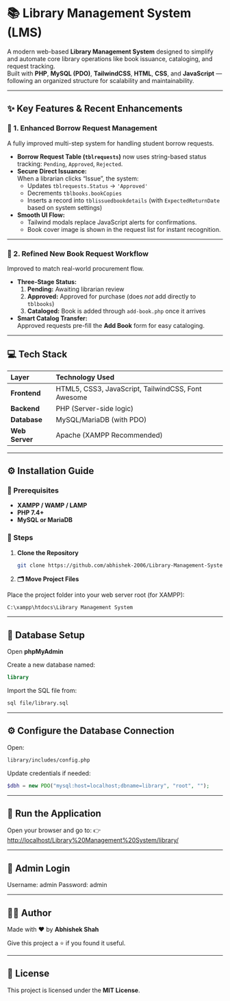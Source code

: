 # 📚 Library Management System (LMS)

A modern web-based **Library Management System** designed to simplify and automate core library operations like book issuance, cataloging, and request tracking.  
Built with **PHP**, **MySQL (PDO)**, **TailwindCSS**, **HTML**, **CSS**, and **JavaScript** — following an organized structure for scalability and maintainability.

---

## ✨ Key Features & Recent Enhancements

### 🔹 1. Enhanced Borrow Request Management
A fully improved multi-step system for handling student borrow requests.

- **Borrow Request Table (`tblrequests`)** now uses string-based status tracking: `Pending`, `Approved`, `Rejected`.
- **Secure Direct Issuance:**  
  When a librarian clicks “Issue”, the system:
  - Updates `tblrequests.Status` → `'Approved'`
  - Decrements `tblbooks.bookCopies`
  - Inserts a record into `tblissuedbookdetails` (with `ExpectedReturnDate` based on system settings)
- **Smooth UI Flow:**  
  - Tailwind modals replace JavaScript alerts for confirmations.  
  - Book cover image is shown in the request list for instant recognition.

---

### 🔹 2. Refined New Book Request Workflow
Improved to match real-world procurement flow.

- **Three-Stage Status:**  
  1. **Pending:** Awaiting librarian review  
  2. **Approved:** Approved for purchase (does *not* add directly to `tblbooks`)  
  3. **Cataloged:** Book is added through `add-book.php` once it arrives
- **Smart Catalog Transfer:**  
  Approved requests pre-fill the **Add Book** form for easy cataloging.

---

## 💻 Tech Stack

| Layer | Technology Used |
| :--- | :--- |
| **Frontend** | HTML5, CSS3, JavaScript, TailwindCSS, Font Awesome |
| **Backend** | PHP (Server-side logic) |
| **Database** | MySQL/MariaDB (with PDO) |
| **Web Server** | Apache (XAMPP Recommended) |

---

## ⚙️ Installation Guide

### 🧩 Prerequisites
- **XAMPP / WAMP / LAMP**  
- **PHP 7.4+**  
- **MySQL or MariaDB**

### 🚀 Steps

1. **Clone the Repository**
   ```bash
   git clone https://github.com/abhishek-2006/Library-Management-System.git
   ```

2. **🗂️ Move Project Files**

Place the project folder into your web server root (for XAMPP):

```bash
C:\xampp\htdocs\Library Management System
```

---

## 🧩 Database Setup

Open **phpMyAdmin**

Create a new database named:

```sql
library
```

Import the SQL file from:

```bash
sql file/library.sql
```

---

## ⚙️ Configure the Database Connection

Open:

```bash
library/includes/config.php
```

Update credentials if needed:

```php
$dbh = new PDO("mysql:host=localhost;dbname=library", "root", "");
```

---

## 🚀 Run the Application

Open your browser and go to:
👉 [http://localhost/Library%20Management%20System/library/](http://localhost/Library%20Management%20System/library/)

---

## 🔑 Admin Login

  Username: admin
  Password: admin

---

## 👨‍💻 Author

Made with ❤️ by **Abhishek Shah**

Give this project a ⭐ if you found it useful.

---

## 📄 License

This project is licensed under the **MIT License**.
